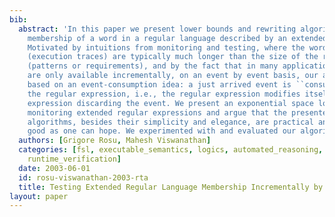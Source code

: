 ```yaml
---
bib:
  abstract: 'In this paper we present lower bounds and rewriting algorithms for testing
    membership of a word in a regular language described by an extended regular expression.
    Motivated by intuitions from monitoring and testing, where the words to be tested
    (execution traces) are typically much longer than the size of the regular expressions
    (patterns or requirements), and by the fact that in many applications the traces
    are only available incrementally, on an event by event basis, our algorithms are
    based on an event-consumption idea: a just arrived event is ``consumed'''' by
    the regular expression, i.e., the regular expression modifies itself into another
    expression discarding the event. We present an exponential space lower bound for
    monitoring extended regular expressions and argue that the presented rewriting-based
    algorithms, besides their simplicity and elegance, are practical and almost as
    good as one can hope. We experimented with and evaluated our algorithms in Maude.'
  authors: [Grigore Rosu, Mahesh Viswanathan]
  categories: [fsl, executable_semantics, logics, automated_reasoning, rewrite_logic,
    runtime_verification]
  date: 2003-06-01
  id: rosu-viswanathan-2003-rta
  title: Testing Extended Regular Language Membership Incrementally by Rewriting
layout: paper
---
```

